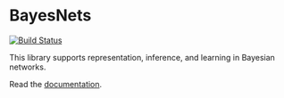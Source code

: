 # BayesNets

[![Build Status](https://travis-ci.org/sisl/BayesNets.jl.svg)](https://travis-ci.org/sisl/BayesNets.jl)

This library supports representation, inference, and learning in Bayesian networks.

Read the [documentation](http://nbviewer.ipython.org/github/sisl/BayesNets.jl/blob/master/doc/BayesNets.ipynb).
